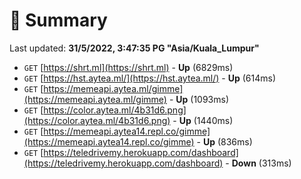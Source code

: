 # 📖 Summary
Last updated: **31/5/2022, 3:47:35 PG "Asia/Kuala_Lumpur"**

- `GET` [https://shrt.ml](https://shrt.ml) - **Up** (6829ms)
- `GET` [https://hst.aytea.ml/](https://hst.aytea.ml/) - **Up** (614ms)
- `GET` [https://memeapi.aytea.ml/gimme](https://memeapi.aytea.ml/gimme) - **Up** (1093ms)
- `GET` [https://color.aytea.ml/4b31d6.png](https://color.aytea.ml/4b31d6.png) - **Up** (1440ms)
- `GET` [https://memeapi.aytea14.repl.co/gimme](https://memeapi.aytea14.repl.co/gimme) - **Up** (836ms)
- `GET` [https://teledrivemy.herokuapp.com/dashboard](https://teledrivemy.herokuapp.com/dashboard) - **Down** (313ms)
